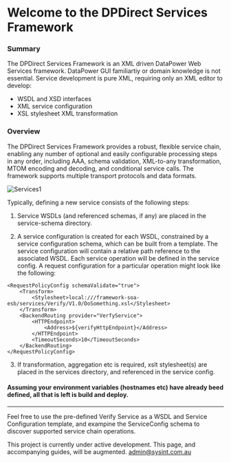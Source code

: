 # Welcome to the DPDirect Services Framework

### Summary
The DPDirect Services Framework is an XML driven DataPower Web Services framework.
DataPower GUI familiartiy or domain knowledge is not essential. Service development is pure XML, requiring only an XML editor to develop:
- WSDL and XSD interfaces
- XML service configuration
- XSL stylesheet XML transformation

### Overview
The DPDirect Services Framework provides a robust, flexible service chain, enabling any number of optional and easily configurable processing steps in any order, including AAA, schema validation, XML-to-any transformation, MTOM encoding and decoding, and conditional service calls. The framework supports multiple transport protocols and data formats.


![Services1](https://github.com/mqsysadmin/DPDirectServicesFramework/blob/master/distribution/doc/images/xmlservices.png)

Typically, defining a new service consists of the following steps:

1) Service WSDLs (and referenced schemas, if any) are placed in the service-schema directory.

2) A service configuration is created for each WSDL, constrained by a service configuration schema, which can be built from a template. The service configuration will contain a relative path reference to the associated WSDL. Each service operation will be defined in the service config. A request configuration for a particular operation might look like the following:

~~~
<RequestPolicyConfig schemaValidate="true">
	<Transform>
		<Stylesheet>local:///framework-soa-esb/services/Verify/V1.0/DoSomething.xsl</Stylesheet>
	</Transform>
	<BackendRouting provider="VerfyService">
		<HTTPEndpoint>
			<Address>${verifyHttpEndpoint}</Address>
		</HTTPEndpoint>
		<TimeoutSeconds>10</TimeoutSeconds>
	</BackendRouting>
</RequestPolicyConfig>
~~~
3) If transformation, aggregation etc is required, xslt stylesheet(s) are placed in the services directory, and referenced in the service config.

#### Assuming your environment variables (hostnames etc) have already beed defined, all that is left is build and deploy. ####

---------------------------------------------

Feel free to use the pre-defined Verify Service as a WSDL and Service Configuration template, and exampine the ServiceConfig schema to discover supported service chain operations.

This project is currently under active development. This page, and accompanying guides, will be augmented. admin@sysint.com.au
